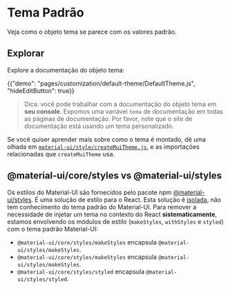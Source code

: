 # Tema Padrão

<p class="description">Veja como o objeto tema se parece com os valores padrão.</p>

## Explorar

Explore a documentação do objeto tema:

{{"demo": "pages/customization/default-theme/DefaultTheme.js", "hideEditButton": true}}

> Dica: você pode trabalhar com a documentação do objeto tema em **seu console**. Expomos uma variável `tema` de documentação em todas as páginas de documentação. Por favor, note que o site de documentação está usando um tema personalizado.

Se você quiser aprender mais sobre como o tema é montado, dê uma olhada em [`material-ui/style/createMuiTheme.js`](https://github.com/mui-org/material-ui/blob/master/packages/material-ui/src/styles/createMuiTheme.js), e as importações relacionadas que `createMuiTheme` usa.

## @material-ui/core/styles vs @material-ui/styles

Os estilos do Material-UI são fornecidos pelo pacote npm [@material-ui/styles](/styles/basics/). É uma solução de estilo para o React. Esta solução é [isolada](https://bundlephobia.com/result?p=@material-ui/styles), não tem conhecimento do tema padrão do Material-UI. Para remover a necessidade de injetar um tema no contexto do React **sistematicamente**, estamos envolvendo os módulos de estilo (`makeStyles`, `withStyles` e `styled`) com o tema padrão Material-UI:

- `@material-ui/core/styles/makeStyles` encapsula `@material-ui/styles/makeStyles`.
- `@material-ui/core/styles/makeStyles` encapsula `@material-ui/styles/makeStyles`.
- `@material-ui/core/styles/styled` encapsula `@material-ui/styles/styled`.